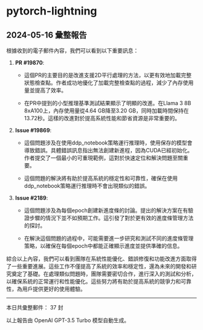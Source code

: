 # pytorch-lightning

## 2024-05-16 彙整報告

根據收到的電子郵件內容，我們可以看到以下重要訊息：



1. **PR #19870**:

   - 這個PR的主要目的是改進支援2D平行處理的方法，以更有效地加載完整狀態檢查點。作者成功地優化了加載完整檢查點的過程，減少了內存使用量並提高了效率。

   - 在PR中提到的小型推理基準測試結果顯示了明顯的改進。在Llama 3 8B 8xA100上，內存使用量從4.64 GB降至3.20 GB，同時加載時間保持在13.72秒。這樣的改進對於提高系統性能和節省資源是非常重要的。



2. **Issue #19869**:

   - 這個問題涉及在使用ddp_notebook策略運行推理時，使用保存的模型會導致錯誤。具體錯誤訊息指出無法創建新進程，因為CUDA已經初始化。作者提交了一個最小的可重現範例，這對於快速定位和解決問題至關重要。

   - 這個問題的解決將有助於提高系統的穩定性和可靠性，確保在使用ddp_notebook策略運行推理時不會出現類似的錯誤。



3. **Issue #2189**:

   - 這個問題涉及為每個epoch創建新進度條的討論。提出的解決方案在有驗證步驟的情況下並不如預期工作。這引發了對於更有效的進度條管理方法的探討。

   - 在解決這個問題的過程中，可能需要進一步研究和測試不同的進度條管理策略，以確保在每個epoch中都能正確顯示進度並提供準確的信息。



綜合以上內容，我們可以看到團隊在系統性能優化、錯誤修復和功能改進方面取得了一些重要進展。這些工作不僅提高了系統的效率和穩定性，還為未來的開發和研究奠定了基礎。在處理類似問題時，團隊需要密切合作，進行深入的測試和分析，以確保系統的正常運行和性能優化。這些努力將有助於提高系統的競爭力和可靠性，為用戶提供更好的使用體驗。



---



本日共彙整郵件： 37 封



以上報告由 OpenAI GPT-3.5 Turbo 模型自動生成。